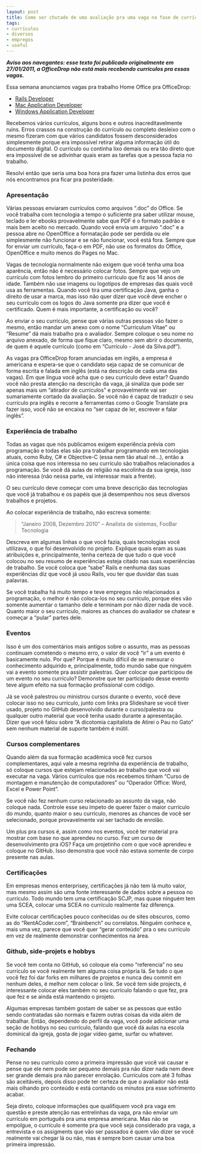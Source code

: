 ```yaml
---
layout: post
title: Como ser chutado de uma avaliação pra uma vaga na fase de currículos
tags:
- currículos
- diversos
- empregos
- useful
---
```

<em><strong>Aviso aos navegantes: esse texto foi publicado originalmente em 27/01/2011, a OfficeDrop não está mais recebendo currículos pra essas vagas.</strong></em>

Essa semana anunciamos vagas pra trabalho Home Office pra OfficeDrop:

<ul>
<li><a href="http://www.officedrop.com/careers/rails-developer">Rails Developer</a></li>
<li><a href="http://www.officedrop.com/careers/mac-app-developer">Mac Application Developer</a></li>
<li><a href="http://www.officedrop.com/careers/windows-app-developer">Windows Application Developer</a></li>
</ul>

Recebemos vários currículos, alguns bons e outros inacreditavelmente ruins. Erros crassos na construção do currículo ou completo desleixo com o mesmo fizeram com que vários candidatos fossem desconsiderados simplesmente porque era impossível retirar alguma informação útil do documento digital. O currículo ou continha lixo demais ou era tão direto que era impossível de se adivinhar quais eram as tarefas que a pessoa fazia no trabalho.

Resolvi então que seria uma boa hora pra fazer uma listinha dos erros que nós encontramos pra ficar pra posteridade.

<!--more-->

<h3>Apresentação</h3>

Várias pessoas enviaram currículos como arquivos “.doc” do Office. Se você trabalha com tecnologia a tempo o suficiente pra saber utilizar mouse, teclado e ler ebooks provavelmente sabe que PDF é o formato padrão e mais bem aceito no mercado. Quando você envia um arquivo “.doc” e a pessoa abre no OpenOffice a formatação pode ser perdida ou ele simplesmente não funcionar e se não funcionar, você está fora. Sempre que for enviar um currículo, faça-o em PDF, não use os formatos do Office, OpenOffice e muito menos do Pages no Mac.

Vagas de tecnologia normalmente não exigem que você tenha uma boa aparência, então não é necessário colocar fotos. Sempre que vejo um currículo com fotos lembro do primeiro currículo que fiz aos 14 anos de idade. Também não use imagens ou logotipos de empresas das quais você usa as ferramentas. Quando você tira uma certificação Java, ganha o direito de usar a marca, mas isso não quer dizer que você deve encher o seu currículo com os logos do Java somente pra dizer que você é certificado. Quem é mais importante, a certificação ou você?

Ao enviar o seu currículo, pense que várias outras pessoas vão fazer o mesmo, então mandar um anexo com o nome “Curriculum Vitae” ou “Resume” dá mais trabalho pra o avaliador. Sempre coloque o seu nome no arquivo anexado, de forma que fique claro, mesmo sem abrir o documento, de quem é aquele currículo (como em “Currículo - José da Silva.pdf”).

As vagas pra OfficeDrop foram anunciadas em inglês, a empresa é americana e espera-se que o candidato seja capaz de se comunicar de forma escrita e falada em inglês (está na descrição de cada uma das vagas). Em que língua você acha que o seu currículo deve estar? Quando você não presta atenção na descrição da vaga, já sinaliza que pode ser apenas mais um “atirador de currículos” e provavelmente vai ser sumariamente cortado da avaliação. Se você não é capaz de traduzir o seu currículo pra inglês e recorre a ferramentas como o Google Translate pra fazer isso, você não se encaixa no “ser capaz de ler, escrever e falar inglês”.

<h3>Experiência de trabalho</h3>

Todas as vagas que nós publicamos exigem experiência prévia com programação e todas elas são pra trabalhar programando em tecnologias atuais, como Ruby, C# e Objective-C (essa nem tão atual né...), então a única coisa que nos interessa no seu currículo são trabalhos relacionados a programação. Se você dá aulas de religião na escolinha da sua igreja, isso não interessa (não nessa parte, vai interessar mais a frente).

O seu currículo deve começar com uma breve descrição das tecnologias que você já trabalhou e os papéis que já desempenhou nos seus diversos trabalhos e projetos.

Ao colocar experiência de trabalho, não escreva somente:

<blockquote>“Janeiro 2008, Dezembro 2010” – Analista de sistemas, FooBar Tecnologia</blockquote>

Descreva em algumas linhas o que você fazia, quais tecnologias você utilizava, o que foi desenvolvido no projeto. Explique quais eram as suas atribuições e, principalmente, tenha certeza de que tudo o que você colocou no seu resumo de experiências esteja citado nas suas experiências de trabalho. Se você coloca que “sabe” Rails e nenhuma das suas experiências diz que você já usou Rails, vou ter que duvidar das suas palavras.

Se você trabalha há muito tempo e teve empregos não relacionados a programação, o melhor é não coloca-los no seu currículo, porque eles vão somente aumentar o tamanho dele e terminam por não dizer nada de você. Quanto maior o seu currículo, maiores as chances do avaliador se chatear e começar a “pular” partes dele.

<h3>Eventos</h3>

Isso é um dos comentários mais antigos sobre o assunto, mas as pessoas continuam cometendo o mesmo erro, o valor de você “ir” a um evento é basicamente nulo. Por que? Porque é muito difícil de se mensurar o conhecimento adquirido e, principalmente, todo mundo sabe que ninguém vai a evento somente pra assistir palestras. Quer colocar que participou de um evento no seu currículo? Demonstre que ter participado desse evento teve algum efeito na sua formação profissional com código.

Já se você palestrou ou ministrou cursos durante o evento, você deve colocar isso no seu currículo, junto com links pra Slideshare se você tiver usado, projeto no GitHub desenvolvido durante o curso/palestra ou qualquer outro material que você tenha usado durante a apresentação. Dizer que você falou sobre “A dicotomia capitalista de Atirei o Pau no Gato” sem nenhum material de suporte também é inútil.

<h3>Cursos complementares</h3>

Quando além da sua formação acadêmica você fez cursos complementares, aqui vale a mesma regrinha da experiência de trabalho, só coloque cursos que estejam relacionados ao trabalho que você vai executar na vaga. Vários currículos que nós recebemos tinham “Curso de montagem e manutenção de computadores” ou “Operador Office: Word, Excel e Power Point”.

Se você não fez nenhum curso relacionado ao assunto da vaga, não coloque nada. Controle esse seu ímpeto de querer fazer o maior currículo do mundo, quanto maior o seu currículo, menores as chances de você ser selecionado, porque provavelmente vai ser tachado de enrolão.

Um plus pra cursos é, assim como nos eventos, você ter material pra mostrar com base no que aprendeu no curso. Fez um curso de desenvolvimento pra iOS? Faça um projetinho com o que você aprendeu e coloque no GitHub. Isso demonstra que você não estava somente de corpo presente nas aulas.

<h3>Certificações</h3>

Em empresas menos enterprisey, certificações já não tem lá muito valor, mas mesmo assim são uma fonte interessante de dados sobre a pessoa no currículo. Todo mundo tem uma certificação SCJP, mas quase ninguém tem uma SCEA, colocar uma SCEA no currículo realmente faz diferença.

Evite colocar certificações pouco conhecidas ou de sites obscuros, como as do “RentACoder.com”, “Brainbench” ou correlatos. Ninguém conhece e, mais uma vez, parece que você quer “gerar conteúdo” pra o seu currículo em vez de realmente demonstrar conhecimentos na área.

<h3>Github, side-projets e hobbys</h3>

Se você tem conta no GitHub, só coloque ela como “referencia” no seu currículo se você realmente tem alguma coisa própria lá. Se tudo o que você fez foi dar forks em milhares de projetos e nunca deu commit em nenhum deles, é melhor nem colocar o link. Se você tem side projects, é interessante colocar eles também no seu currículo falando o que fez, pra que fez e se ainda está mantendo o projeto.

Algumas empresas também gostam de saber se as pessoas que estão sendo contratadas são normais e fazem outras coisas da vida além de trabalhar. Então, dependendo do perfil da vaga, você pode adicionar uma seção de hobbys no seu currículo, falando que você dá aulas na escola dominical da igreja, gosta de jogar vídeo game, surfar ou whatever.

<h3>Fechando</h3>

Pense no seu currículo como a primeira impressão que você vai causar e pense que ele nem pode ser pequeno demais pra não dizer nada nem deve ser grande demais pra não parecer enrolação. Currículos com até 3 folhas são aceitáveis, depois disso pode ter certeza de que o avaliador não está mais olhando pro conteúdo e está contando os minutos pra esse sofrimento acabar.

Seja direto, coloque informações que qualifiquem você pra vaga em questão e preste atenção nas entrelinhas da vaga, pra não enviar um currículo em português pra uma empresa americana. Mas não se empolgue, o currículo é somente pra que você seja considerado pra vaga, a entrevista e os assigments que vão ser passados é quem vão dizer se você realmente vai chegar lá ou não, mas é sempre bom causar uma boa primeira impressão.
